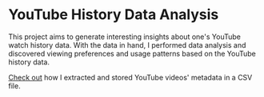 # YouTube History Data Analysis

This project aims to generate interesting insights about one's YouTube watch history data. With the data in hand, I performed data analysis and discovered viewing preferences and usage patterns based on the YouTube history data. 

[Check out](https://github.com/Johncarlodeveloper/YouTube-Watch-History-Data-Analysis/) how I extracted and stored YouTube videos' metadata in a CSV file. 
